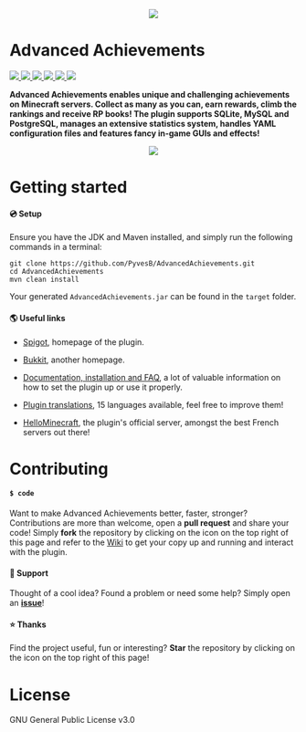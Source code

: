 <p align="center">
<img src ="http://images.jupload.fr/1527801683.png" />
<br/>
</p>

# Advanced Achievements
<a href="https://github.com/PyvesB/AdvancedAchievements/blob/master/LICENSE">
<img src ="https://img.shields.io/github/license/PyvesB/AdvancedAchievements.svg" />
</a>
  <a href="https://github.com/PyvesB/AdvancedAchievements/releases">
<img src ="https://img.shields.io/github/release/PyvesB/AdvancedAchievements.svg" />
</a>
<a href="https://github.com/PyvesB/AdvancedAchievements/issues">
<img src ="https://img.shields.io/github/issues/PyvesB/AdvancedAchievements.svg" />
</a>
<a href="https://github.com/PyvesB/AdvancedAchievements/stargazers">
<img src ="https://img.shields.io/github/stars/PyvesB/AdvancedAchievements.svg" />
</a>
<a href="https://github.com/PyvesB/AdvancedAchievements/network">
<img src ="https://img.shields.io/github/forks/PyvesB/AdvancedAchievements.svg" />
</a>
<a href="https://github.com/PyvesB/AdvancedAchievements/contributors">
<img src ="https://img.shields.io/github/contributors/PyvesB/AdvancedAchievements.svg" />
</a>

**Advanced Achievements enables unique and challenging achievements on Minecraft servers. Collect as many as you can, earn rewards, climb the rankings and receive RP books! The plugin supports SQLite, MySQL and PostgreSQL, manages an extensive statistics system, handles YAML configuration files and features fancy in-game GUIs and effects!**

<p align="center">
<img src ="http://images.jupload.fr/1482436416.png" />
<br/>
</p>

# Getting started

#### :cd: Setup

Ensure you have the JDK and Maven installed, and simply run the following commands in a terminal:
````
git clone https://github.com/PyvesB/AdvancedAchievements.git
cd AdvancedAchievements
mvn clean install
````
Your generated `AdvancedAchievements.jar` can be found in the `target` folder.

#### :earth_americas: Useful links

* [Spigot](https://www.spigotmc.org/resources/advanced-achievements.6239/), homepage of the plugin.

* [Bukkit](http://dev.bukkit.org/bukkit-plugins/advanced-achievements/), another homepage.

* [Documentation, installation and FAQ](https://github.com/PyvesB/AdvancedAchievements/wiki), a lot of valuable information on how to set the plugin up or use it properly.

* [Plugin translations](https://github.com/PyvesB/AdvancedAchievements/tree/master/src/main/resources), 15 languages available, feel free to improve them!

* [HelloMinecraft](http://hellominecraft.fr/), the plugin's official server, amongst the best French servers out there!

# Contributing

#### `$ code`

Want to make Advanced Achievements better, faster, stronger? Contributions are more than welcome, open a **pull request** and share your code! Simply **fork** the repository by clicking on the icon on the top right of this page and refer to the [Wiki](https://github.com/PyvesB/AdvancedAchievements/wiki/Developers) to get your copy up and running and interact with the plugin.

#### :speech_balloon: Support

Thought of a cool idea? Found a problem or need some help? Simply open an [**issue**](https://github.com/PyvesB/AdvancedAchievements/issues)!

#### :star: Thanks

Find the project useful, fun or interesting? **Star** the repository by clicking on the icon on the top right of this page!

# License 

GNU General Public License v3.0
